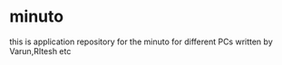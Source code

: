 # minuto
this is application repository for the minuto for different PCs written by Varun,RItesh etc
